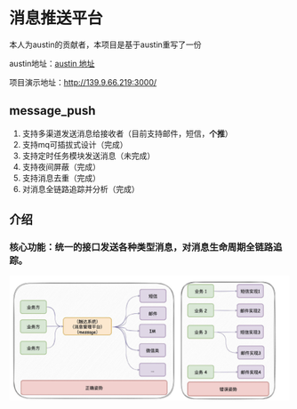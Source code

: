 # 消息推送平台
本人为austin的贡献者，本项目是基于austin重写了一份

austin地址：[austin 地址](https://github.com/ZhongFuCheng3y/austin)

项目演示地址：http://139.9.66.219:3000/
## message_push
1. 支持多渠道发送消息给接收者（目前支持邮件，短信，**个推**）
2. 支持mq可插拔式设计（完成）
3. 支持定时任务模块发送消息（未完成）
4. 支持夜间屏蔽（完成）
5. 支持消息去重（完成）
6. 对消息全链路追踪并分析（完成）
## 介绍
### 核心功能：统一的接口发送各种类型消息，对消息生命周期全链路追踪。
![1.jpeg](images%2F1.jpeg)
